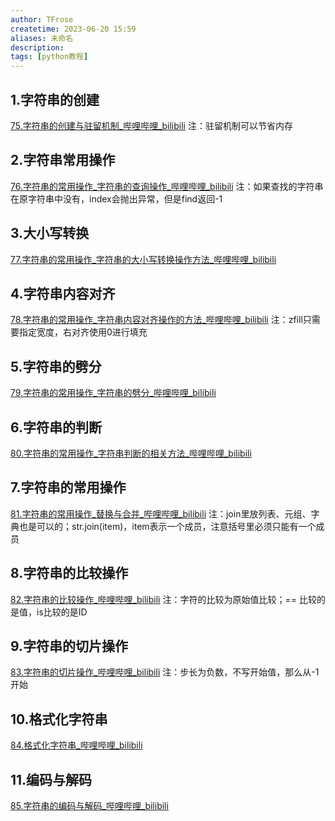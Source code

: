 ```yaml
---
author: TFrose
createtime: 2023-06-20 15:59
aliases: 未命名
description:
tags: [python教程]
---
```


## 1.字符串的创建
[75.字符串的创建与驻留机制_哔哩哔哩_bilibili](https://www.bilibili.com/video/BV1wD4y1o7AS?p=76&vd_source=2029b6b0b60ecbc6cf63989bfa56dd26)
注：驻留机制可以节省内存

## 2.字符串常用操作
[76.字符串的常用操作_字符串的查询操作_哔哩哔哩_bilibili](https://www.bilibili.com/video/BV1wD4y1o7AS?p=77&vd_source=2029b6b0b60ecbc6cf63989bfa56dd26)
注：如果查找的字符串在原字符串中没有，index会抛出异常，但是find返回-1

## 3.大小写转换
[77.字符串的常用操作_字符串的大小写转换操作方法_哔哩哔哩_bilibili](https://www.bilibili.com/video/BV1wD4y1o7AS?p=78&vd_source=2029b6b0b60ecbc6cf63989bfa56dd26)

## 4.字符串内容对齐
[78.字符串的常用操作_字符串内容对齐操作的方法_哔哩哔哩_bilibili](https://www.bilibili.com/video/BV1wD4y1o7AS?p=79&vd_source=2029b6b0b60ecbc6cf63989bfa56dd26)
注：zfill只需要指定宽度，右对齐使用0进行填充

## 5.字符串的劈分
[79.字符串的常用操作_字符串的劈分_哔哩哔哩_bilibili](https://www.bilibili.com/video/BV1wD4y1o7AS?p=80&vd_source=2029b6b0b60ecbc6cf63989bfa56dd26)

## 6.字符串的判断
[80.字符串的常用操作_字符串判断的相关方法_哔哩哔哩_bilibili](https://www.bilibili.com/video/BV1wD4y1o7AS?p=81&vd_source=2029b6b0b60ecbc6cf63989bfa56dd26)

## 7.字符串的常用操作
[81.字符串的常用操作_替换与合并_哔哩哔哩_bilibili](https://www.bilibili.com/video/BV1wD4y1o7AS/?p=82&spm_id_from=pageDriver&vd_source=2029b6b0b60ecbc6cf63989bfa56dd26)
注：join里放列表、元组、字典也是可以的；str.join(item)，item表示一个成员，注意括号里必须只能有一个成员

## 8.字符串的比较操作
[82.字符串的比较操作_哔哩哔哩_bilibili](https://www.bilibili.com/video/BV1wD4y1o7AS?p=83&vd_source=2029b6b0b60ecbc6cf63989bfa56dd26)
注：字符的比较为原始值比较；== 比较的是值，is比较的是ID 

## 9.字符串的切片操作
[83.字符串的切片操作_哔哩哔哩_bilibili](https://www.bilibili.com/video/BV1wD4y1o7AS?p=84&vd_source=2029b6b0b60ecbc6cf63989bfa56dd26)
注：步长为负数，不写开始值，那么从-1开始

## 10.格式化字符串
[84.格式化字符串_哔哩哔哩_bilibili](https://www.bilibili.com/video/BV1wD4y1o7AS?p=85&vd_source=2029b6b0b60ecbc6cf63989bfa56dd26)

## 11.编码与解码
[85.字符串的编码与解码_哔哩哔哩_bilibili](https://www.bilibili.com/video/BV1wD4y1o7AS?p=86&vd_source=2029b6b0b60ecbc6cf63989bfa56dd26)